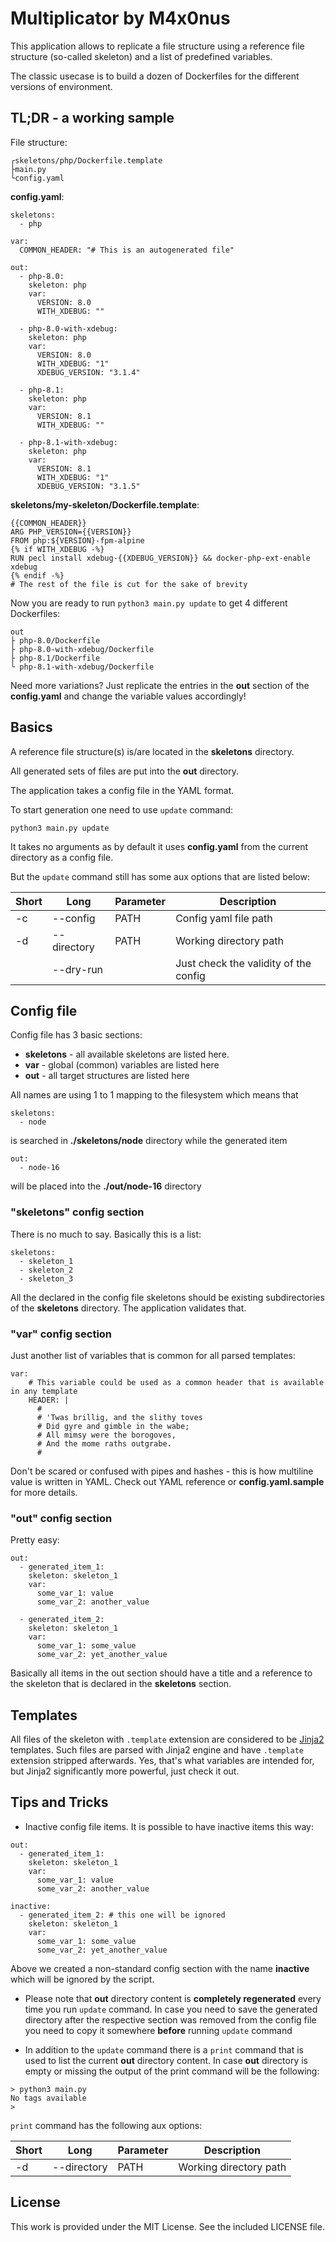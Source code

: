 # Multiplicator by M4x0nus
This application allows to replicate a file structure using a reference file structure (so-called skeleton) and a list of predefined variables.

The classic usecase is to build a dozen of Dockerfiles for the different versions of environment.

## TL;DR - a working sample
File structure:
```
┌skeletons/php/Dockerfile.template
├main.py
└config.yaml
```


**config.yaml**:
```
skeletons:
  - php

var:
  COMMON_HEADER: "# This is an autogenerated file"

out:
  - php-8.0:
    skeleton: php
    var:
      VERSION: 8.0
      WITH_XDEBUG: ""

  - php-8.0-with-xdebug:
    skeleton: php
    var:
      VERSION: 8.0
      WITH_XDEBUG: "1"
      XDEBUG_VERSION: "3.1.4"

  - php-8.1:
    skeleton: php
    var:
      VERSION: 8.1
      WITH_XDEBUG: ""

  - php-8.1-with-xdebug:
    skeleton: php
    var:
      VERSION: 8.1
      WITH_XDEBUG: "1"
      XDEBUG_VERSION: "3.1.5"
```

**skeletons/my-skeleton/Dockerfile.template**:
```
{{COMMON_HEADER}}
ARG PHP_VERSION={{VERSION}}
FROM php:${VERSION}-fpm-alpine
{% if WITH_XDEBUG -%}
RUN pecl install xdebug-{{XDEBUG_VERSION}} && docker-php-ext-enable xdebug
{% endif -%}
# The rest of the file is cut for the sake of brevity
```

Now you are ready to run `python3 main.py update` to get 4 different Dockerfiles:
```
out
├ php-8.0/Dockerfile
├ php-8.0-with-xdebug/Dockerfile
├ php-8.1/Dockerfile
└ php-8.1-with-xdebug/Dockerfile
```

Need more variations?
Just replicate the entries in the **out** section of the **config.yaml** and change the variable values accordingly!


## Basics
A reference file structure(s) is/are located in the **skeletons** directory.

All generated sets of files are put into the **out** directory.

The application takes a config file in the YAML format.

To start generation one need to use `update` command:
```
python3 main.py update
```

It takes no arguments as by default it uses **config.yaml** from the current directory as a config file.

But the `update` command still has some aux options that are listed below:

| Short | Long        | Parameter | Description                           |
| ----- | ----------- | --------- | ------------------------------------- |
| -c    | --config    | PATH      | Config yaml file path                 |
| -d    | --directory | PATH      | Working directory path                |
|       | --dry-run   |           | Just check the validity of the config |



## Config file
Config file has 3 basic sections:
- **skeletons** - all available skeletons are listed here.
- **var** - global (common) variables are listed here
- **out** - all target structures are listed here

All names are using 1 to 1 mapping to the filesystem which means that
```
skeletons:
  - node
```
is searched in **./skeletons/node** directory while the generated item
```
out:
  - node-16
```
will be placed into the **./out/node-16** directory

### "skeletons" config section
There is no much to say. Basically this is a list:
```
skeletons:
  - skeleton_1
  - skeleton_2
  - skeleton_3
```
All the declared in the config file skeletons should be existing subdirectories of the **skeletons** directory. The application validates that.

### "var" config section
Just another list of variables that is common for all parsed templates:
```
var:
    # This variable could be used as a common header that is available in any template
    HEADER: |
      #
      # 'Twas brillig, and the slithy toves
      # Did gyre and gimble in the wabe;
      # All mimsy were the borogoves,
      # And the mome raths outgrabe.
      #
```
Don't be scared or confused with pipes and hashes - this is how multiline value is written in YAML. Check out YAML reference or **config.yaml.sample** for more details.

### "out" config section
Pretty easy:
```
out:
  - generated_item_1:
    skeleton: skeleton_1
    var:
      some_var_1: value
      some_var_2: another_value

  - generated_item_2:
    skeleton: skeleton_1
    var:
      some_var_1: some_value
      some_var_2: yet_another_value
```
Basically all items in the out section should have a title and a reference to the skeleton that is declared in the **skeletons** section.


## Templates
All files of the skeleton with `.template` extension are considered to be [Jinja2](https://jinja.palletsprojects.com/en/3.1.x/) templates. Such files are parsed with Jinja2 engine and have `.template` extension stripped afterwards.
Yes, that's what variables are intended for, but Jinja2 significantly more powerful, just check it out.


## Tips and Tricks
- Inactive config file items. It is possible to have inactive items this way:
```
out:
  - generated_item_1:
    skeleton: skeleton_1
    var:
      some_var_1: value
      some_var_2: another_value   

inactive:
  - generated_item_2: # this one will be ignored
    skeleton: skeleton_1
    var:
      some_var_1: some_value
      some_var_2: yet_another_value
```
Above we created a non-standard config section with the name **inactive** which will be ignored by the script.
- Please note that **out** directory content is **completely regenerated** every time you run `update` command.
In case you need to save the generated directory after the respective section was removed from the config file you need to copy it somewhere **before** running `update` command

- In addition to the `update` command there is a `print` command that is used to list the current **out** directory content. In case **out** directory is empty or missing the output of the print command will be the following:
```
> python3 main.py
No tags available
>
```

`print` command has the following aux options:

| Short | Long        | Parameter | Description                           |
| ----- | ----------- | --------- | ------------------------------------- |
| -d    | --directory | PATH      | Working directory path                |

## License
This work is provided under the MIT License. See the included LICENSE file.
